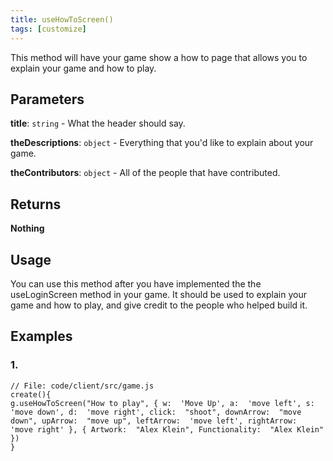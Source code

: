 ```yaml
---
title: useHowToScreen()
tags: [customize]
---
```

This method will have your game show a how to page that allows you to explain your game and how to play. 
## Parameters
**title**: `string` - What the header should say.

**theDescriptions**: `object` - Everything that you'd like to explain about your game. 

**theContributors**: `object` - All of the people that have contributed.
## Returns
**Nothing**
## Usage
You can use this method after you have implemented the the useLoginScreen method in your game. It should be used to  explain your game and how to play, and give credit to the people who helped build it. 

## Examples
### 1.
```
// File: code/client/src/game.js
create(){
g.useHowToScreen("How to play", { w:  'Move Up', a:  'move left', s:  'move down', d:  'move right', click:  "shoot", downArrow:  "move down", upArrow:  "move up", leftArrow:  'move left', rightArrow:  'move right' }, { Artwork:  "Alex Klein", Functionality:  "Alex Klein" })
}
```
